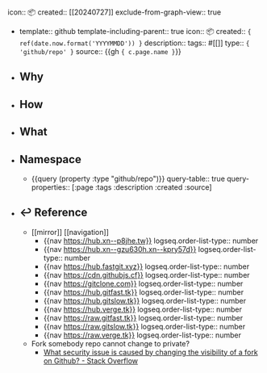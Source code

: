 icon:: 📦
created:: [[20240727]]
exclude-from-graph-view:: true

  - template:: github
    template-including-parent:: true
    icon:: 📦
    created::  ``{ ref(date.now.format('YYYYMMDD')) }``
    description:: 
    tags:: #[[]]
    type:: ``{ 'github/repo' }``
    source:: {{gh ``{ c.page.name }``}}
- ## Why
- ## How
- ## What
- ## Namespace
  - {{query (property :type "github/repo")}}
    query-table:: true
    query-properties:: [:page :tags :description :created :source]
- ## ↩ Reference
  - [[mirror]] [[navigation]]
    - {{nav https://hub.xn--p8jhe.tw}}
      logseq.order-list-type:: number
    - {{nav https://hub.xn--gzu630h.xn--kpry57d}}
      logseq.order-list-type:: number
    - {{nav https://hub.fastgit.xyz}}
      logseq.order-list-type:: number
    - {{nav https://cdn.githubjs.cf}}
      logseq.order-list-type:: number
    - {{nav https://gitclone.com}}
      logseq.order-list-type:: number
    - {{nav https://hub.gitfast.tk}}
      logseq.order-list-type:: number
    - {{nav https://hub.gitslow.tk}}
      logseq.order-list-type:: number
    - {{nav https://hub.verge.tk}}
      logseq.order-list-type:: number
    - {{nav https://raw.gitfast.tk}}
      logseq.order-list-type:: number
    - {{nav https://raw.gitslow.tk}}
      logseq.order-list-type:: number
    - {{nav https://raw.verge.tk}}
      logseq.order-list-type:: number
  - Fork somebody repo cannot change to private?
    - [What security issue is caused by changing the visibility of a fork on Github? - Stack Overflow](https://stackoverflow.com/questions/71446341/what-security-issue-is-caused-by-changing-the-visibility-of-a-fork-on-github)